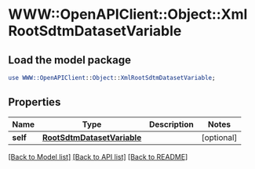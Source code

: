 # WWW::OpenAPIClient::Object::XmlRootSdtmDatasetVariable

## Load the model package
```perl
use WWW::OpenAPIClient::Object::XmlRootSdtmDatasetVariable;
```

## Properties
Name | Type | Description | Notes
------------ | ------------- | ------------- | -------------
**self** | [**RootSdtmDatasetVariable**](RootSdtmDatasetVariable.md) |  | [optional] 

[[Back to Model list]](../README.md#documentation-for-models) [[Back to API list]](../README.md#documentation-for-api-endpoints) [[Back to README]](../README.md)


